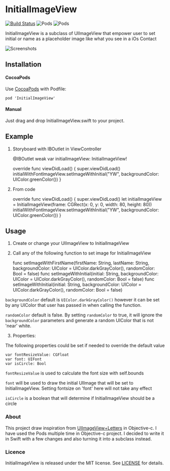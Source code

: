 # InitialImageView 
[![Build Status](https://www.bitrise.io/app/95edfdbff10fffa5.svg?token=oU7Up6bkcm2FEzk6kb_DVA&branch=master)](https://www.bitrise.io/app/95edfdbff10fffa5)  ![Pods](https://img.shields.io/cocoapods/v/InitialImageView.svg?style=flat)  ![Pods](https://img.shields.io/cocoapods/l/InitialImageView.svg?style=flat)

InitialImageView is a subclass of UIImageView that empower user to set initial or name as a placeholder image like what you see in a iOs Contact

![Screenshots](http://i.imgur.com/jVVa8Bm.png)

## Installation

#### CocoaPods
Use [CocoaPods](https://cocoapods.org) with Podfile:

    pod 'InitialImageView'

#### Manual
Just drag and drop InitialImageView.swift to your project.

## Example

1) Storyboard with IBOutlet in ViewController

    @IBOutlet weak var initialImageView: InitialImageView!

    override func viewDidLoad() {
      super.viewDidLoad()
      initialWithFontImageView.setImageWithInitial("YW", backgroundColor: UIColor.greenColor())
    }

2) From code

    override func viewDidLoad() {
      super.viewDidLoad()
      let initialImageView = InitialImageView(frame: CGRect(x: 0, y: 0, width: 80, height: 80))
      initialWithFontImageView.setImageWithInitial("YW", backgroundColor: UIColor.greenColor())
    }

## Usage

1) Create or change your UIImageView to InitialImageView

2) Call any of the following function to set image for InitialImageView

    func setImageWithFirstName(firstName: String, lastName: String, backgroundColor: UIColor = UIColor.darkGrayColor(), randomColor: Bool = false)
    func setImageWithInitial(initial: String, backgroundColor: UIColor = UIColor.darkGrayColor(), randomColor: Bool = false)
    func setImageWithInitial(initial: String, backgroundColor: UIColor = UIColor.darkGrayColor(), randomColor: Bool = false)

`backgroundColor` default is `UIColor.darkGrayColor()` however it can be set by any UIColor that user has passed in when calling the function.

`randomColor` default is false. By setting `randomColor` to true, it will ignore the `backgroundColor` parameters and generate a random UIColor that is not 'near' white.

3) Properties:

The following properties could be set if needed to override the default value

    var fontResizeValue: CGFloat
    var font: UIFont
    var isCircle: Bool

`fontResizeValue` is used to calculate the font size with self.bounds

`font` will be used to draw the initial UIImage that will be set to InitialImageView. Setting fontsize on 'font' here will not take any effect

`isCircle` is a boolean that will determine if InitialImageView should be a circle

### About

This project draw inspiration from [UIImageView+Letters](https://github.com/bachonk/UIImageView-Letters) in Objective-c. I have used the Pods multiple time in Objective-c project. I decided to write it in Swift with a few changes and also turning it into a subclass instead.

### Licence

InitialImageView is released under the MIT license.
See [LICENSE](./LICENSE) for details.
